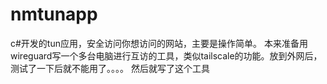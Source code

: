 # nmtunapp
c#开发的tun应用，安全访问你想访问的网站，主要是操作简单。
本来准备用wireguard写一个多台电脑进行互访的工具，类似tailscale的功能。放到外网后，测试了一下后就不能用了。。。。
然后就写了这个工具
